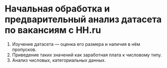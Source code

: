 # Начальная обработка и предварительный анализ датасета по вакансиям с HH.ru
1. Изучение датасета — оценка его размера и наличия в нём пропусков.
2. Приведение таких значений как заработная плата к числовому типу.
3. Анализ числовых, категориальных данных.
